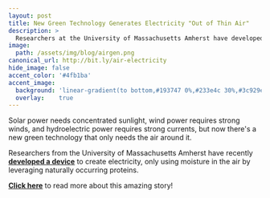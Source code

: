```yaml
---
layout: post
title: New Green Technology Generates Electricity "Out of Thin Air"
description: >
  Researchers at the University of Massachusetts Amherst have developed a device called Air-gen that generates electricity using water vapor.
image:  
  path: /assets/img/blog/airgen.png
canonical_url: http://bit.ly/air-electricity
hide_image: false
accent_color: '#4fb1ba'
accent_image:
  background: 'linear-gradient(to bottom,#193747 0%,#233e4c 30%,#3c929e 50%,#d5d5d4 70%,#cdccc8 100%)'
  overlay:    true
---
```


Solar power needs concentrated sunlight, wind power requires strong winds, and hydroelectric power requires strong currents, but now there's a new green technology that only needs the air around it. 

Researchers from the University of Massachusetts Amherst have recently [**developed a device**](https://www.nature.com/articles/s41586-020-2010-9) to create electricity, only using moisture in the air by leveraging naturally occurring proteins.

[**Click here**](http://bit.ly/air-electricity) to read more about this amazing story!
